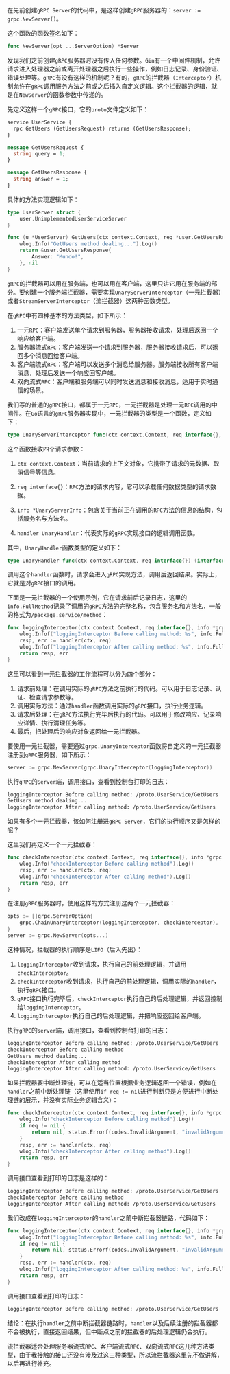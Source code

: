 在先前创建`gRPC Server`的代码中，是这样创建`gRPC`服务器的：`server := grpc.NewServer()`。

这个函数的函数签名如下：

```go
func NewServer(opt ...ServerOption) *Server
```

发现我们之前创建`gRPC`服务器时没有传入任何参数。`Gin`有一个中间件机制，允许请求进入处理器之前或离开处理器之后执行一些操作，例如日志记录、身份验证、错误处理等。`gRPC`有没有这样的机制呢？有的，`gRPC`的拦截器（`Interceptor`）机制允许在`gRPC`调用服务方法之前或之后插入自定义逻辑。这个拦截器的逻辑，就是在`NewServer`的函数参数中传递的。

先定义这样一个`gRPC`接口，它的`proto`文件定义如下：

```protobuf
service UserService {
  rpc GetUsers (GetUsersRequest) returns (GetUsersResponse);
}

message GetUsersRequest {
  string query = 1;
}

message GetUsersResponse {
  string answer = 1;
}
```

具体的方法实现逻辑如下：
```go
type UserServer struct {
	user.UnimplementedUserServiceServer
}

func (u *UserServer) GetUsers(ctx context.Context, req *user.GetUsersRequest) (*user.GetUsersResponse, error) {
	wlog.Info("GetUsers method dealing...").Log()
	return &user.GetUsersResponse{
		Answer: "Mundo!",
	}, nil
}
```

`gRPC`的拦截器可以用在服务端，也可以用在客户端，这里只讲它用在服务端的部分。要创建一个服务端拦截器，需要实现`UnaryServerInterceptor`（一元拦截器）或者`StreamServerInterceptor`（流拦截器）这两种函数类型。

在`gRPC`中有四种基本的方法类型，如下所示：

1. 一元`RPC`：客户端发送单个请求到服务器，服务器接收请求，处理后返回一个响应给客户端。
2. 服务器流式`RPC`：客户端发送一个请求到服务器，服务器接收请求后，可以返回多个消息回给客户端。
3. 客户端流式`RPC`：客户端可以发送多个消息给服务器。服务端接收所有客户端消息，处理后发送一个响应回客户端。
4. 双向流式`RPC`：客户端和服务端可以同时发送消息和接收消息，适用于实时通信的场景。

我们写的普通的`gRPC`接口，都属于一元`RPC`，一元拦截器是处理一元`RPC`调用的中间件。在`Go`语言的`gRPC`服务器实现中，一元拦截器的类型是一个函数，定义如下：

```go
type UnaryServerInterceptor func(ctx context.Context, req interface{}, info *UnaryServerInfo, handler UnaryHandler) (resp interface{}, err error)
```

这个函数接收四个请求参数：

1. `ctx context.Context`：当前请求的上下文对象，它携带了请求的元数据、取消信号等信息。

2. `req interface{}`：`RPC`方法的请求内容，它可以承载任何数据类型的请求数据。

3. `info *UnaryServerInfo`：包含关于当前正在调用的`RPC`方法的信息的结构，包括服务名与方法名。

4. `handler UnaryHandler`：代表实际的`gRPC`实现接口的逻辑调用函数。

其中，`UnaryHandler`函数类型的定义如下：

```go
type UnaryHandler func(ctx context.Context, req interface{}) (interface{}, error)
```

调用这个`handler`函数时，请求会进入`gRPC`实现方法，调用后返回结果。实际上，它就是对`gRPC`接口的调用。

下面是一元拦截器的一个使用示例，它在请求前后记录日志，这里的`info.FullMethod`记录了调用的`gRPC`方法的完整名称，包含服务名和方法名，一般的格式为`/package.service/method`：

```go
func loggingInterceptor(ctx context.Context, req interface{}, info *grpc.UnaryServerInfo, handler grpc.UnaryHandler) (interface{}, error) {
	wlog.Infof("loggingInterceptor Before calling method: %s", info.FullMethod).Log()
	resp, err := handler(ctx, req)
	wlog.Infof("loggingInterceptor After calling method: %s", info.FullMethod).Log()
	return resp, err
}
```

这里可以看到一元拦截器的工作流程可以分为四个部分：

1. 请求前处理：在调用实际的`gRPC`方法之前执行的代码。可以用于日志记录、认证、检查请求参数等。
2. 调用实际方法：通过`handler`函数调用实际的`gRPC`接口，执行业务逻辑。
3. 请求后处理：在`gRPC`方法执行完毕后执行的代码。可以用于修改响应、记录响应详情、执行清理任务等。
4. 最后，把处理后的响应对象返回给一元拦截器。

要使用一元拦截器，需要通过`grpc.UnaryInterceptor`函数将自定义的一元拦截器注册到`gRPC`服务器，如下所示：

```go
server := grpc.NewServer(grpc.UnaryInterceptor(loggingInterceptor))
```

执行`gRPC`的`Server`端，调用接口，查看到控制台打印的日志：

```sh
loggingInterceptor Before calling method: /proto.UserService/GetUsers
GetUsers method dealing...
loggingInterceptor After calling method: /proto.UserService/GetUsers
```

如果有多个一元拦截器，该如何注册进`gRPC Server`，它们的执行顺序又是怎样的呢？

这里我们再定义一个一元拦截器：

```go
func checkInterceptor(ctx context.Context, req interface{}, info *grpc.UnaryServerInfo, handler grpc.UnaryHandler) (interface{}, error) {
	wlog.Info("checkInterceptor Before calling method").Log()
	resp, err := handler(ctx, req)
	wlog.Info("checkInterceptor After calling method").Log()
	return resp, err
}
```

在注册`gRPC`服务器时，使用这样的方式注册这两个一元拦截器：

```go
opts := []grpc.ServerOption{
    grpc.ChainUnaryInterceptor(loggingInterceptor, checkInterceptor),
}
server := grpc.NewServer(opts...)
```

这种情况，拦截器的执行顺序是`LIFO`（后入先出）：

1. `loggingInterceptor`收到请求，执行自己的前处理逻辑，并调用`checkInterceptor`。
2. `checkInterceptor`收到请求，执行自己的前处理逻辑，调用实际的`handler`，执行`gRPC`接口。
3. `gRPC`接口执行完毕后，`checkInterceptor`执行自己的后处理逻辑，并返回控制给`loggingInterceptor`。
4. `loggingInterceptor`执行自己的后处理逻辑，并把响应返回给客户端。

执行`gRPC`的`server`端，调用接口，查看到控制台打印的日志：

```sh
loggingInterceptor Before calling method: /proto.UserService/GetUsers
checkInterceptor Before calling method
GetUsers method dealing...
checkInterceptor After calling method
loggingInterceptor After calling method: /proto.UserService/GetUsers
```

如果拦截器要中断处理链，可以在适当位置根据业务逻辑返回一个错误，例如在`handler`之前中断处理链（这里使用`if req != nil`进行判断只是方便进行中断处理链的展示，并没有实际业务逻辑含义）：

```go
func checkInterceptor(ctx context.Context, req interface{}, info *grpc.UnaryServerInfo, handler grpc.UnaryHandler) (interface{}, error) {
	wlog.Info("checkInterceptor Before calling method").Log()
	if req != nil {
		return nil, status.Errorf(codes.InvalidArgument, "invalidArgument failed")
	}
	resp, err := handler(ctx, req)
	wlog.Info("checkInterceptor After calling method").Log()
	return resp, err
}
```

调用接口查看到打印的日志是这样的：

```sh
loggingInterceptor Before calling method: /proto.UserService/GetUsers
checkInterceptor Before calling method
loggingInterceptor After calling method: /proto.UserService/GetUsers
```

我们改成在`loggingInterceptor`的`handler`之前中断拦截器链路，代码如下：

```go
func loggingInterceptor(ctx context.Context, req interface{}, info *grpc.UnaryServerInfo, handler grpc.UnaryHandler) (interface{}, error) {
	wlog.Infof("loggingInterceptor Before calling method: %s", info.FullMethod).Log()
	if req != nil {
		return nil, status.Errorf(codes.InvalidArgument, "invalidArgument failed")
	}
	resp, err := handler(ctx, req)
	wlog.Infof("loggingInterceptor After calling method: %s", info.FullMethod).Log()
	return resp, err
}
```

调用接口查看到打印的日志：

```sh
loggingInterceptor Before calling method: /proto.UserService/GetUsers
```

结论：在执行`handler`之前中断拦截器链路时，`handler`以及后续注册的拦截器都不会被执行，直接返回结果，但中断点之前的拦截器的后处理逻辑仍会执行。

流拦截器适合处理服务器流式`RPC`、客户端流式`RPC`、双向流式`RPC`这几种方法类型，由于我接触的接口还没有涉及过这三种类型，所以流拦截器这里先不做讲解，以后再进行补充。
